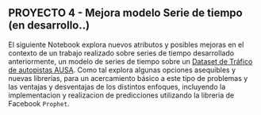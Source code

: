 ## PROYECTO 4 - Mejora modelo Serie de tiempo (en desarrollo..)  

El siguiente Notebook explora nuevos atributos y posibles mejoras en el contexto de un trabajo realizado sobre series de tiempo desarrollado anteriormente, un modelo de series de tiempo sobre un [Dataset de Tráfico de autopistas AUSA](https://data.buenosaires.gob.ar/dataset/flujo-vehicular-por-unidades-peaje-ausa). Como tal explora algunas opciones asequibles y nuevas librerias, para un acercamiento básico a este tipo de problemas y las ventajas y desventajas de los distintos enfoques, incluyendo la implementacion y realizacion de predicciones utilizando la libreria de Facebook `Prophet`. 